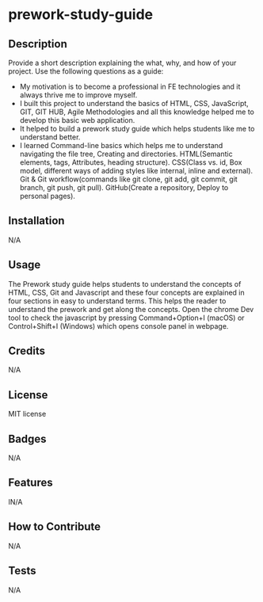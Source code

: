 # prework-study-guide

## Description

Provide a short description explaining the what, why, and how of your project. Use the following questions as a guide:

- My motivation is to become a professional in FE technologies and it always thrive me to improve myself.
- I built this project to understand the basics of HTML, CSS, JavaScript, GIT, GIT HUB, Agile Methodologies and all this knowledge helped me to develop this basic web application.
- It helped to build a prework study guide which helps students like me to understand better.
- I learned Command-line basics which helps me to understand navigating the file tree, Creating and directories. HTML(Semantic elements, tags, Attributes, heading structure). CSS(Class vs. id, Box model, different ways of adding styles like internal, inline and external). Git & Git workflow(commands like git clone, git add, git commit, git branch, git push, git pull). GitHub(Create a repository, Deploy to personal pages).

## Installation

N/A

## Usage

The Prework study guide helps students to understand the concepts of HTML, CSS, Git and Javascript and these four concepts are explained in four sections in easy to understand terms. This helps the reader to understand the prework and get along the concepts. Open the chrome Dev tool to check the javascript by pressing Command+Option+I (macOS) or Control+Shift+I (Windows) which opens console panel in webpage.

## Credits

N/A

## License

MIT license

## Badges

N/A

## Features

IN/A

## How to Contribute

N/A

## Tests

N/A